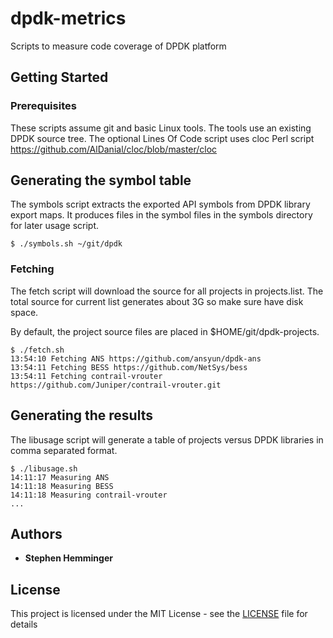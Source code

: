 # dpdk-metrics
Scripts to measure code coverage of DPDK platform

## Getting Started

### Prerequisites

These scripts assume git and basic Linux tools. The tools use an existing DPDK
source tree. The optional Lines Of Code script uses cloc Perl script
https://github.com/AlDanial/cloc/blob/master/cloc

## Generating the symbol table
The symbols script extracts the exported API symbols from DPDK
library export maps. It produces files in the symbol files in the symbols
directory for later usage script.


```
$ ./symbols.sh ~/git/dpdk
```

### Fetching 

The fetch script will download the source for all projects
in projects.list. The total source for current list generates
about 3G so make sure have disk space.

By default, the project source files are placed in $HOME/git/dpdk-projects.


```
$ ./fetch.sh 
13:54:10 Fetching ANS https://github.com/ansyun/dpdk-ans
13:54:11 Fetching BESS https://github.com/NetSys/bess
13:54:11 Fetching contrail-vrouter https://github.com/Juniper/contrail-vrouter.git

```


## Generating the results
The libusage script will generate a table of projects versus DPDK libraries
in comma separated format.


```
$ ./libusage.sh 
14:11:17 Measuring ANS
14:11:18 Measuring BESS
14:11:18 Measuring contrail-vrouter
...
```


## Authors

* **Stephen Hemminger**

## License

This project is licensed under the MIT License - see the [LICENSE](LICENSE) file for details
